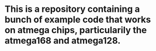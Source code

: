 # This is a repository containing a bunch of example code that works on atmega chips, particularily the atmega168 and atmega128.
